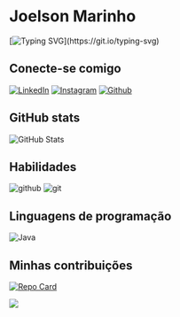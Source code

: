 # Joelson Marinho
[![Typing SVG](https://readme-typing-svg.demolab.com?font=Fira+Code&pause=1000&width=435&lines=+%F0%9F%92%BB+BEM+VINDO+AO+MEU+GITHUB!)](https://git.io/typing-svg)
## Conecte-se comigo
[![LinkedIn](https://img.shields.io/badge/LinkedIn-000?style=for-the-badge&logo=linkedin&logoColor=0E76A8)](https://br.linkedin.com/in/joelson-marinho-b29209203?trk=people-guest_people_search-card)
 [![Instagram](https://img.shields.io/badge/Instagram-000?style=for-the-badge&logo=instagram)](https://www.instagram.com/joelson_marinhoo/) 
 [![Github](https://img.shields.io/badge/GitHub-000?style=for-the-badge&logo=github)](https://github.com/JoelMarinho)

## GitHub stats
![GitHub Stats](https://github-readme-stats.vercel.app/api?username=joelmarinho&theme=transparent&bg_color=000&border_color=30A3DC&show_icons=true&icon_color=30A3DC&title_color=E94D5F&text_color=FFF)

## Habilidades
![github](https://img.shields.io/badge/GitHub-000?style=for-the-badge&logo=github)
![git](https://img.shields.io/badge/Git-000?style=for-the-badge&logo=git)
## Linguagens de programação

![Java](https://img.shields.io/badge/Java-000?style=for-the-badge&logo=java)

## Minhas contribuições

[![Repo Card](https://github-readme-stats.vercel.app/api/pin/?username=joelmarinho&repo=dio-lab-open-source&bg_color=000&border_color=30A3DC&show_icons=true&icon_color=30A3DC&title_color=E94D5F&text_color=FFF)](https://github.com/JoelMarinho/dio-lab-open-source)

[![](https://visitcount.itsvg.in/api?id=joelmarinho&label=Profile%20Views&color=12&icon=0&pretty=false)](https://visitcount.itsvg.in)